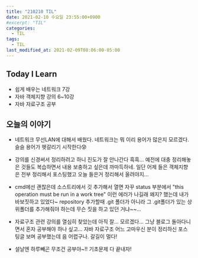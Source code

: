 ```yaml
---
title: "210210 TIL"
date: 2021-02-10 수요일 23:55:00+0900
#excerpt: "TIL"
categories:
  - TIL
tags:
  - TIL
last_modified_at: 2021-02-09T08:06:00-05:00
---
```


## Today I Learn

- 쉽게 배우는 네트워크 7강
- 자바 객체지향 강의 6~10강
- 자바 자료구조 공부

## 오늘의 이야기

- 네트워크 무선LAN에 대해서 배웠다. 네트워크는 뭐 이리 용어가 많은지 모르겠다. 슬슬 용어가 헷갈리기 시작한다😰

- 강의를 신경써서 정리하려고 하니 진도가 잘 안나간다 흑흑... 예전에 대충 정리해놓은 것들도 복습하면서 내용 보충하고 싶은데 까마득하네. 일단 어제 들은 객체지향은 전부 정리해서 포스팅했고 오늘 들은거 정리해서 올려야지...

- cmd에선 괜찮은데 소스트리에서 깃 추가해서 열면 자꾸 status 부분에서 "this operation must be run in a work tree" 이런 에러가 나길래 왜지? 했는데 내가 바보짓하고 있었다~ repository 추가할때 .git 폴더가 아니라 그 .git폴더가 있는 상위폴더를 추가해줘야 하는데 무슨 짓을 하고 있던 거냐~~...

- 자료구조 관련 강의를 열심히 찾았는데 아직 잘... 모르겠다... 그냥 블로그 돌아다니면서 혼자 공부해야 하나 싶고... 자바 자료구조 어느 고마우신 분이 정리하신 포스팅글 보며 공부했는데 음 어렵구나. 갈길이 멀다!

- 설날엔 하루빼곤 무조건 공부야~!! 기초문제 다 끝내자!
